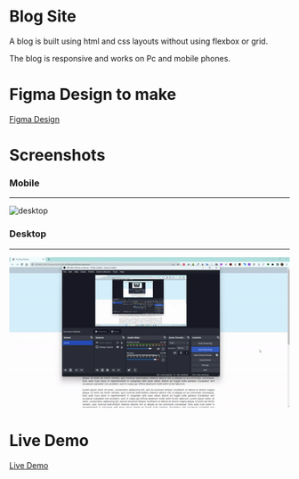 # Blog Site

A blog is built using html and css layouts without using flexbox or grid. <br />

The blog is responsive and works on Pc and mobile phones.

# Figma Design to make

<a href="https://www.figma.com/file/GH5SiOF5ZcP3I3HzF0vH6D/WSC-Blog-Post?node-id=1-2&t=uOAGjBeOTEDiprOT-0"> Figma Design </a>

# Screenshots

### Mobile

<hr />

<img src="./docs/desktop.gif" alt="desktop" />

### Desktop

<hr />

<img src="./docs/Mobile.gif" alt="mobile" />

# Live Demo

<a href="https://blog-site-abdelrahman.netlify.app/"> Live Demo </a>
